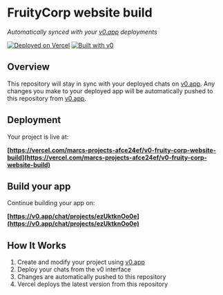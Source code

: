 # FruityCorp website build

*Automatically synced with your [v0.app](https://v0.app) deployments*

[![Deployed on Vercel](https://img.shields.io/badge/Deployed%20on-Vercel-black?style=for-the-badge&logo=vercel)](https://vercel.com/marcs-projects-afce24ef/v0-fruity-corp-website-build)
[![Built with v0](https://img.shields.io/badge/Built%20with-v0.app-black?style=for-the-badge)](https://v0.app/chat/projects/ezUktknOo0e)

## Overview

This repository will stay in sync with your deployed chats on [v0.app](https://v0.app).
Any changes you make to your deployed app will be automatically pushed to this repository from [v0.app](https://v0.app).

## Deployment

Your project is live at:

**[https://vercel.com/marcs-projects-afce24ef/v0-fruity-corp-website-build](https://vercel.com/marcs-projects-afce24ef/v0-fruity-corp-website-build)**

## Build your app

Continue building your app on:

**[https://v0.app/chat/projects/ezUktknOo0e](https://v0.app/chat/projects/ezUktknOo0e)**

## How It Works

1. Create and modify your project using [v0.app](https://v0.app)
2. Deploy your chats from the v0 interface
3. Changes are automatically pushed to this repository
4. Vercel deploys the latest version from this repository
